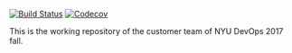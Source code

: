 [![Build Status](https://travis-ci.org/nyu-devops-customers/customers.svg?branch=master)](https://travis-ci.org/nyu-devops-customers/customers)
[![Codecov](https://img.shields.io/codecov/c/github/nyu-devops/lab-travis-ci.svg)]()

This is the working repository of the customer team of NYU DevOps 2017 fall.
